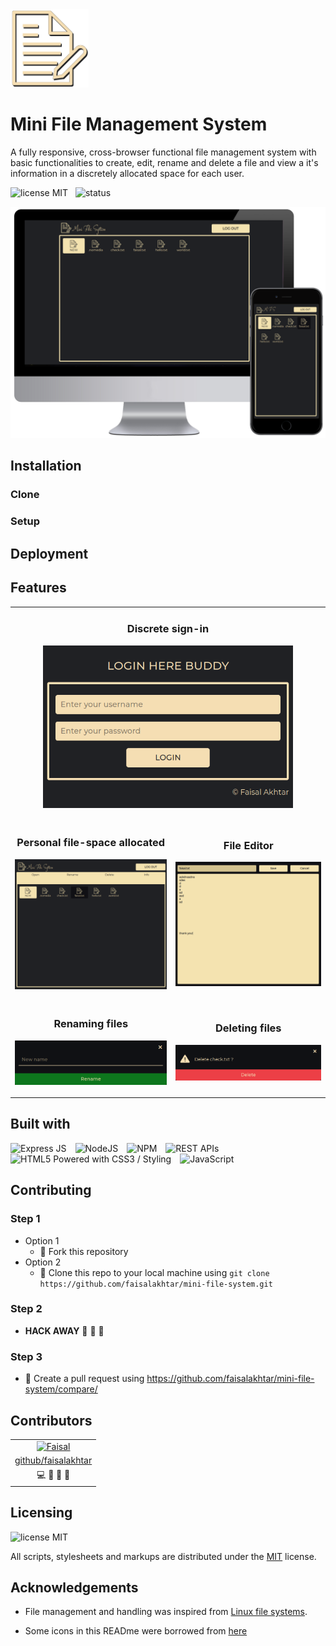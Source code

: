 <img src="assets/logo-large.png" alt="logo" width="125">

# Mini File Management System

A fully responsive, cross-browser functional file management system with basic functionalities to create, edit, rename and delete a file and view a it's information in a discretely allocated space for each user.

![license MIT](https://img.shields.io/static/v1?label=LICENSE&message=MIT&color=informational)
&nbsp;
![status](https://img.shields.io/static/v1?label=Status&message=Under+development&color=success)

<p align="center"><img src="screenshots/mfs.png" alt="Mini File Management System" width="600"></p>


## Installation
### Clone
### Setup


## Deployment


## Features
<table>
  <tr>
    <td colspan="2">
      <h3 align="center">Discrete sign-in</h3>
      <p align="center"><img src="screenshots/signin.png" alt="Sign In" width="400"></p>
    </td>
  </tr>

  <tr>
    <td>
      <h3 align="center">Personal file-space allocated</h3>
      <p align="center"><img src="screenshots/main.png" alt="Main Screen"></p>
    </td>
    <td>
      <h3 align="center">File Editor</h3>
      <p align="center"><img src="screenshots/new-file.png" alt="File Editor"></p>
    </td>
  </tr>

  <tr>
    <td>
      <h3 align="center">Renaming files</h3>
      <p align="center"><img src="screenshots/rename.png" alt="Rename" ></p>
    </td>
    <td>
      <h3 align="center">Deleting files</h3>
      <p align="center"><img src="screenshots/delete.png" alt="Delete" ></p>
    </td>
  </tr>
</table>


## Built with

<img width="150" src="https://expressjs.com/images/express-facebook-share.png" alt="Express JS" title="Express JS">&emsp;<img width="125" src="https://upload.wikimedia.org/wikipedia/commons/thumb/d/d9/Node.js_logo.svg/1200px-Node.js_logo.svg.png" alt="NodeJS" title="NodeJS">&emsp;<img width="120" src="https://github.com/npm/logos/blob/master/npm%20logo/classic/npm-2009.png?raw=true" alt="NPM" title="NPM">&emsp;<img width="100" src="https://upload.wikimedia.org/wikipedia/commons/thumb/6/6c/Cloud-API-Logo.svg/1200px-Cloud-API-Logo.svg.png" alt="REST APIs" title="REST APIs">&emsp;<img width="175" src="https://www.w3.org/html/logo/badge/html5-badge-h-css3.png" alt="HTML5 Powered with CSS3 / Styling" title="HTML5 Powered with CSS3 / Styling">&emsp;<img width="90" src="https://upload.wikimedia.org/wikipedia/commons/6/6a/JavaScript-logo.png" alt="JavaScript" title="JavaScript">


## Contributing
### Step 1
- Option 1
  - :fork_and_knife: Fork this repository
- Option 2
  -  :dancers: Clone this repo to your local machine using ```git clone https://github.com/faisalakhtar/mini-file-system.git```

### Step 2
- **HACK AWAY** :hammer: :hammer: :hammer:

### Step 3
- :repeat: Create a pull request using https://github.com/faisalakhtar/mini-file-system/compare/


## Contributors

<table>
  <tr>
    <td align="center">
      <a href="http://faisalakhtar.github.io">
        <img src="https://avatars.githubusercontent.com/faisalakhtar" width="200px" alt="Faisal">
      </a>
    </td>
  </tr>
  <tr>
    <td align="center">
      <a href="http://faisalakhtar.github.io">
        github/faisalakhtar
      </a>
    </td>
  </tr>
  <tr>
    <td align="center">
      <a title="Code">💻</a>
      <a title="Design">🎨</a>
      <a title="Documentation">📖</a>
      <a title="Maintenance">🚧</a>
    </td>
  </tr>
</table>

## Licensing

![license MIT](https://img.shields.io/static/v1?label=LICENSE&message=MIT&color=informational)

All scripts, stylesheets and markups are distributed under the [MIT](LICENSE) license.

## Acknowledgements

- File management and handling was inspired from [Linux file systems](https://www.linux.org/).

- Some icons in this READme were borrowed from [here](https://commons.wikimedia.org/wiki/Main_Page)
